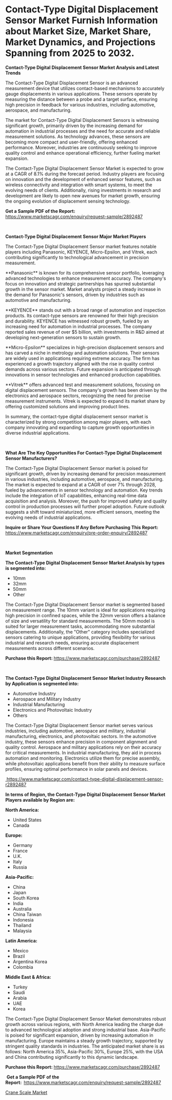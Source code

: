 <p><h1>Contact-Type Digital Displacement Sensor Market Furnish Information about Market Size, Market Share, Market Dynamics, and Projections Spanning from 2025 to 2032.</h1></p><p><strong>Contact-Type Digital Displacement Sensor Market Analysis and Latest Trends</strong></p>
<p><p>The Contact-Type Digital Displacement Sensor is an advanced measurement device that utilizes contact-based mechanisms to accurately gauge displacements in various applications. These sensors operate by measuring the distance between a probe and a target surface, ensuring high precision in feedback for various industries, including automotive, aerospace, and manufacturing.</p><p>The market for Contact-Type Digital Displacement Sensors is witnessing significant growth, primarily driven by the increasing demand for automation in industrial processes and the need for accurate and reliable measurement solutions. As technology advances, these sensors are becoming more compact and user-friendly, offering enhanced performance. Moreover, industries are continuously seeking to improve quality control and enhance operational efficiency, further fueling market expansion.</p><p>The Contact-Type Digital Displacement Sensor Market is expected to grow at a CAGR of 8.1% during the forecast period. Industry players are focusing on innovation and the development of enhanced sensor features, such as wireless connectivity and integration with smart systems, to meet the evolving needs of clients. Additionally, rising investments in research and development are likely to open new avenues for market growth, ensuring the ongoing evolution of displacement sensing technology.</p></p>
<p><strong>Get a Sample PDF of the Report:&nbsp;</strong> <a href="https://www.marketscagr.com/enquiry/request-sample/2892487?utm_campaign=2462&utm_medium=2&utm_source=Github&utm_content=ia&utm_term=15032025&utm_id=contact-type-digital-displacement-sensor">https://www.marketscagr.com/enquiry/request-sample/2892487</a></p>
<p>&nbsp;</p>
<p><strong>Contact-Type Digital Displacement Sensor Major Market Players</strong></p>
<p><p>The Contact-Type Digital Displacement Sensor market features notable players including Panasonic, KEYENCE, Micro-Epsilon, and Vitrek, each contributing significantly to technological advancement in precision measurement.</p><p>**Panasonic** is known for its comprehensive sensor portfolio, leveraging advanced technologies to enhance measurement accuracy. The company's focus on innovation and strategic partnerships has spurred substantial growth in the sensor market. Market analysts project a steady increase in the demand for Panasonic's sensors, driven by industries such as automotive and manufacturing.</p><p>**KEYENCE** stands out with a broad range of automation and inspection products. Its contact-type sensors are renowned for their high precision and durability. KEYENCE has witnessed robust growth, fueled by an increasing need for automation in industrial processes. The company reported sales revenue of over $5 billion, with investments in R&D aimed at developing next-generation sensors to sustain growth.</p><p>**Micro-Epsilon** specializes in high-precision displacement sensors and has carved a niche in metrology and automation solutions. Their sensors are widely used in applications requiring extreme accuracy. The firm has experienced a growth trajectory aligned with the rise in quality control demands across various sectors. Future expansion is anticipated through innovations in sensor technologies and enhanced production capabilities.</p><p>**Vitrek** offers advanced test and measurement solutions, focusing on digital displacement sensors. The company's growth has been driven by the electronics and aerospace sectors, recognizing the need for precise measurement instruments. Vitrek is expected to expand its market share by offering customized solutions and improving product lines.</p><p>In summary, the contact-type digital displacement sensor market is characterized by strong competition among major players, with each company innovating and expanding to capture growth opportunities in diverse industrial applications.</p></p>
<p>&nbsp;</p>
<p><strong>What Are The Key Opportunities For Contact-Type Digital Displacement Sensor Manufacturers?</strong></p>
<p><p>The Contact-Type Digital Displacement Sensor market is poised for significant growth, driven by increasing demand for precision measurement in various industries, including automotive, aerospace, and manufacturing. The market is expected to expand at a CAGR of over 7% through 2028, fueled by advancements in sensor technology and automation. Key trends include the integration of IoT capabilities, enhancing real-time data acquisition and analysis. Moreover, the push for improved safety and quality control in production processes will further propel adoption. Future outlook suggests a shift toward miniaturized, more efficient sensors, meeting the evolving needs of industrial applications.</p></p>
<p><strong>Inquire or Share Your Questions If Any Before Purchasing This Report:</strong> <a href="https://www.marketscagr.com/enquiry/pre-order-enquiry/2892487?utm_campaign=2462&utm_medium=2&utm_source=Github&utm_content=ia&utm_term=15032025&utm_id=contact-type-digital-displacement-sensor">https://www.marketscagr.com/enquiry/pre-order-enquiry/2892487</a></p>
<p>&nbsp;</p>
<p><strong>Market Segmentation</strong></p>
<p><strong>The Contact-Type Digital Displacement Sensor Market Analysis by types is segmented into:</strong></p>
<p><ul><li>10mm</li><li>32mm</li><li>50mm</li><li>Other</li></ul></p>
<p><p>The Contact-Type Digital Displacement Sensor market is segmented based on measurement range. The 10mm variant is ideal for applications requiring high precision in confined spaces, while the 32mm version offers a balance of size and versatility for standard measurements. The 50mm model is suited for larger measurement tasks, accommodating more substantial displacements. Additionally, the "Other" category includes specialized sensors catering to unique applications, providing flexibility for various industrial and research needs, ensuring accurate displacement measurements across different scenarios.</p></p>
<p><strong>Purchase this Report:&nbsp;</strong><a href="https://www.marketscagr.com/purchase/2892487?utm_campaign=2462&utm_medium=2&utm_source=Github&utm_content=ia&utm_term=15032025&utm_id=contact-type-digital-displacement-sensor">https://www.marketscagr.com/purchase/2892487</a></p>
<p>&nbsp;</p>
<p><strong>The Contact-Type Digital Displacement Sensor Market Industry Research by Application is segmented into:</strong></p>
<p><ul><li>Automotive Industry</li><li>Aerospace and Military Industry</li><li>Industrial Manufacturing</li><li>Electronics and Photovoltaic Industry</li><li>Others</li></ul></p>
<p><p>The Contact-Type Digital Displacement Sensor market serves various industries, including automotive, aerospace and military, industrial manufacturing, electronics, and photovoltaic sectors. In the automotive industry, these sensors enhance precision in component alignment and quality control. Aerospace and military applications rely on their accuracy for critical measurements. In industrial manufacturing, they aid in process automation and monitoring. Electronics utilize them for precise assembly, while photovoltaic applications benefit from their ability to measure surface profiles, ensuring optimal performance in solar panels and devices.</p></p>
<p><a href="https://www.marketscagr.com/contact-type-digital-displacement-sensor-r2892487?utm_campaign=2462&utm_medium=2&utm_source=Github&utm_content=ia&utm_term=15032025&utm_id=contact-type-digital-displacement-sensor">&nbsp;https://www.marketscagr.com/contact-type-digital-displacement-sensor-r2892487</a></p>
<p><strong>In terms of Region, the Contact-Type Digital Displacement Sensor Market Players available by Region are:</strong></p>
<p>
    <p> <strong> North America: </strong>
        <ul>
            <li>United States</li>
            <li>Canada</li>
        </ul>
        </p> 
    <p> <strong> Europe: </strong>
        <ul>
            <li>Germany</li>
            <li>France</li>
            <li>U.K.</li>
            <li>Italy</li>
            <li>Russia</li>
        </ul>
        </p> 
    <p> <strong> Asia-Pacific: </strong>
        <ul>
            <li>China</li>
            <li>Japan</li>
            <li>South Korea</li>
            <li>India</li>
            <li>Australia</li>
            <li>China Taiwan</li>
            <li>Indonesia</li>
            <li>Thailand</li>
            <li>Malaysia</li>
        </ul>
        </p> 
    <p> <strong> Latin America: </strong>
        <ul>
            <li>Mexico</li>
            <li>Brazil</li>
            <li>Argentina Korea</li>
            <li>Colombia</li>
        </ul>
        </p> 
    <p> <strong> Middle East & Africa: </strong>
        <ul>
            <li>Turkey</li>
            <li>Saudi</li>
            <li>Arabia</li>
            <li>UAE</li>
            <li>Korea</li>
        </ul>
    </p>
    </p>
<p><p>The Contact-Type Digital Displacement Sensor Market demonstrates robust growth across various regions, with North America leading the charge due to advanced technological adoption and strong industrial base. Asia-Pacific is poised for significant expansion, driven by increasing automation in manufacturing. Europe maintains a steady growth trajectory, supported by stringent quality standards in industries. The anticipated market share is as follows: North America 35%, Asia-Pacific 30%, Europe 25%, with the USA and China contributing significantly to this dynamic landscape.</p></p>
<p><strong>Purchase this Report: </strong><a href="https://www.marketscagr.com/purchase/2892487?utm_campaign=2462&utm_medium=2&utm_source=Github&utm_content=ia&utm_term=15032025&utm_id=contact-type-digital-displacement-sensor">https://www.marketscagr.com/purchase/2892487</a></p>
<p>&nbsp;<strong>Get a Sample PDF of the Report:&nbsp;&nbsp;</strong><a href="https://www.marketscagr.com/enquiry/request-sample/2892487?utm_campaign=2462&utm_medium=2&utm_source=Github&utm_content=ia&utm_term=15032025&utm_id=contact-type-digital-displacement-sensor">https://www.marketscagr.com/enquiry/request-sample/2892487</a></p>
<p><strong></strong></p>
<p><p><a href="https://github.com/kathiestrine5ty/Market-Research-Report-List-1/blob/main/crane-scale-market.md?utm_campaign=2462&utm_medium=2&utm_source=Github&utm_content=ia&utm_term=15032025&utm_id=contact-type-digital-displacement-sensor">Crane Scale Market</a></p></p>